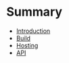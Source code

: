 # Summary

* [Introduction](README.md)
* [Build](website.md)
* [Hosting](chapter1.md)
* [API](form-api.md)

